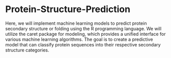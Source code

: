 # Protein-Structure-Prediction
Here, we will implement machine learning models to predict protein secondary structure or folding using the R programming language. We will utilize the caret package for modeling, which provides a unified interface for various machine learning algorithms. The goal is to create a predictive model that can classify protein sequences into their respective secondary structure categories.
